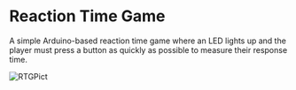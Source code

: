 # Reaction Time Game

A simple Arduino-based reaction time game where an LED lights up and the player must press a button as quickly as possible to measure their response time.

![RTGPict](https://github.com/user-attachments/assets/53aaa53f-4e90-4f8c-bdfc-0494d42a53cb)
